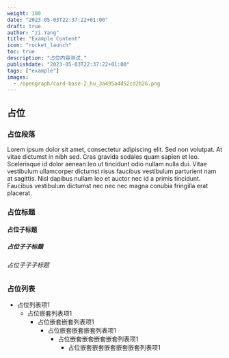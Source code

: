 ```yaml
---
weight: 100
date: "2023-05-03T22:37:22+01:00"
draft: true
author: "zi.Yang"
title: "Example Content"
icon: "rocket_launch"
toc: true
description: "占位内容测试."
publishdate: "2023-05-03T22:37:22+01:00"
tags: ["example"]
images:
  - /opengraph/card-base-2_hu_3a495a4d52cd2b26.png
---
```


## 占位

### 占位段落

Lorem ipsum dolor sit amet, consectetur adipiscing elit. Sed non volutpat. At vitae dictumst in nibh sed. Cras gravida sodales quam sapien et leo. Scelerisque id dolor aenean leo ut tincidunt odio nullam nulla dui. Vitae vestibulum ullamcorper dictumst risus faucibus vestibulum parturient nam at sagittis. Nisl dapibus nullam leo et auctor nec id a primis tincidunt. Faucibus vestibulum dictumst nec nec nec magna conubia fringilla erat placerat.

### 占位标题

#### 占位子标题

##### 占位子子标题

###### 占位子子子标题

### 占位列表

- 占位列表项1
  - 占位嵌套列表项1
    - 占位嵌套嵌套列表项1
      - 占位嵌套嵌套嵌套列表项1
        - 占位嵌套嵌套嵌套嵌套列表项1
          - 占位嵌套嵌套嵌套嵌套嵌套列表项1
